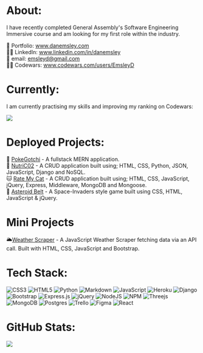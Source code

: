 
# About:
I have recently completed General Assembly's Software Engineering Immersive course and am looking for my first role within the industry.

:wave: Portfolio: www.danemsley.com <br>
👨‍💼 LinkedIn: www.linkedin.com/in/danemsley <br>
📩 email: emsleyd@gmail.com <br>
:male_detective: Codewars: www.codewars.com/users/EmsleyD <br>


# Currently:

I am currently practising my skills and improving my ranking on Codewars:<br>

![](https://www.codewars.com/users/EmsleyD/badges/large)


# Deployed Projects:
:hatching_chick: [PokeGotchi](https://bit.ly/Pokegotchi) - A fullstack MERN application. <br>
:spaghetti: [NutriC02](https://bit.ly/NutriCO2) - A CRUD application built using; HTML, CSS, Python, JSON, JavaScript, Django and NoSQL. <br>
:cat: [Rate My Cat](https://bit.ly/RateMyCat) - A CRUD application built using; HTML, CSS, JavaScript, jQuery, Express, Middleware, MongoDB and Mongoose. <br>
:rocket: [Asteroid Belt](https://bit.ly/Asteroidbelt) - A Space-Invaders style game built using CSS, HTML, JavaScript & jQuery. <br>

# Mini Projects
🌥️[Weather Scraper](https://emsley1d.github.io/Weather-app/) - A JavaScript Weather Scraper fetching data via an API call. Built with HTML, CSS, JavaScript and Bootstrap.


# Tech Stack:
![CSS3](https://img.shields.io/badge/css3-%231572B6.svg?style=for-the-badge&logo=css3&logoColor=white) ![HTML5](https://img.shields.io/badge/html5-%23E34F26.svg?style=for-the-badge&logo=html5&logoColor=white) ![Python](https://img.shields.io/badge/python-3670A0?style=for-the-badge&logo=python&logoColor=ffdd54) ![Markdown](https://img.shields.io/badge/markdown-%23000000.svg?style=for-the-badge&logo=markdown&logoColor=white) ![JavaScript](https://img.shields.io/badge/javascript-%23323330.svg?style=for-the-badge&logo=javascript&logoColor=%23F7DF1E) ![Heroku](https://img.shields.io/badge/heroku-%23430098.svg?style=for-the-badge&logo=heroku&logoColor=white) ![Django](https://img.shields.io/badge/django-%23092E20.svg?style=for-the-badge&logo=django&logoColor=white) ![Bootstrap](https://img.shields.io/badge/bootstrap-%23563D7C.svg?style=for-the-badge&logo=bootstrap&logoColor=white) ![Express.js](https://img.shields.io/badge/express.js-%23404d59.svg?style=for-the-badge&logo=express&logoColor=%2361DAFB) ![jQuery](https://img.shields.io/badge/jquery-%230769AD.svg?style=for-the-badge&logo=jquery&logoColor=white) ![NodeJS](https://img.shields.io/badge/node.js-6DA55F?style=for-the-badge&logo=node.js&logoColor=white) ![NPM](https://img.shields.io/badge/NPM-%23000000.svg?style=for-the-badge&logo=npm&logoColor=white) ![Threejs](https://img.shields.io/badge/threejs-black?style=for-the-badge&logo=three.js&logoColor=white) ![MongoDB](https://img.shields.io/badge/MongoDB-%234ea94b.svg?style=for-the-badge&logo=mongodb&logoColor=white) ![Postgres](https://img.shields.io/badge/postgres-%23316192.svg?style=for-the-badge&logo=postgresql&logoColor=white) ![Trello](https://img.shields.io/badge/Trello-%23026AA7.svg?style=for-the-badge&logo=Trello&logoColor=white) 	![Figma](https://img.shields.io/badge/figma-%23F24E1E.svg?style=for-the-badge&logo=figma&logoColor=white)
![React](https://img.shields.io/badge/react-%2320232a.svg?style=for-the-badge&logo=react&logoColor=%2361DAFB)

# GitHub Stats:
<!-- ![](https://github-readme-stats.vercel.app/api?username=Emsley1d&theme=dark&hide_border=true&include_all_commits=true&count_private=false)<br/> -->
![](https://github-readme-streak-stats.herokuapp.com/?user=Emsley1d&theme=dark&hide_border=true)<br/>
<!-- ![](https://github-readme-stats.vercel.app/api/top-langs/?username=Emsley1d&theme=dark&hide_border=true&include_all_commits=true&count_private=false&layout=compact) -->



